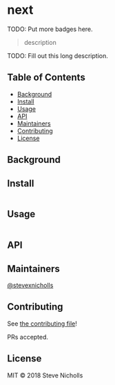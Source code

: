 # next

TODO: Put more badges here.

> description

TODO: Fill out this long description.

## Table of Contents

- [Background](#background)
- [Install](#install)
- [Usage](#usage)
- [API](#api)
- [Maintainers](#maintainers)
- [Contributing](#contributing)
- [License](#license)

## Background

## Install

```
```

## Usage

```
```

## API

## Maintainers

[@stevexnicholls](https://github.com/stevexnicholls)

## Contributing

See [the contributing file](contributing.md)!

PRs accepted.

## License

MIT © 2018 Steve Nicholls
